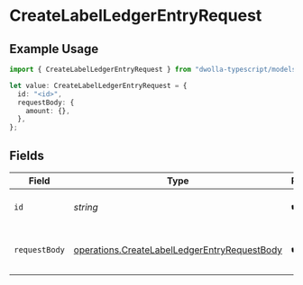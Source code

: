 # CreateLabelLedgerEntryRequest

## Example Usage

```typescript
import { CreateLabelLedgerEntryRequest } from "dwolla-typescript/models/operations";

let value: CreateLabelLedgerEntryRequest = {
  id: "<id>",
  requestBody: {
    amount: {},
  },
};
```

## Fields

| Field                                                                                                        | Type                                                                                                         | Required                                                                                                     | Description                                                                                                  |
| ------------------------------------------------------------------------------------------------------------ | ------------------------------------------------------------------------------------------------------------ | ------------------------------------------------------------------------------------------------------------ | ------------------------------------------------------------------------------------------------------------ |
| `id`                                                                                                         | *string*                                                                                                     | :heavy_check_mark:                                                                                           | A label unique identifier                                                                                    |
| `requestBody`                                                                                                | [operations.CreateLabelLedgerEntryRequestBody](../../models/operations/createlabelledgerentryrequestbody.md) | :heavy_check_mark:                                                                                           | Parameters to create label ledger entry                                                                      |